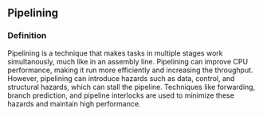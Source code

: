 ## Pipelining
### Definition
Pipelining is a technique that makes tasks in multiple stages work simultanously, much like in an assembly line. Pipelining can improve CPU performance, making it run more efficiently and increasing the throughput. However, pipelining can introduce hazards such as data, control, and structural hazards, which can stall the pipeline. Techniques like forwarding, branch prediction, and pipeline interlocks are used to minimize these hazards and maintain high performance.